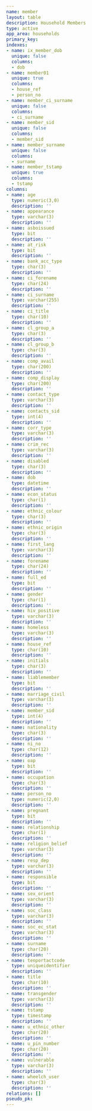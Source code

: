 ```yaml
---
name: member
layout: table
description: Household Members
type: active
app_area: households
primary_key: 
indexes:
- name: ix_member_dob
  unique: false
  columns:
  - dob
- name: member01
  unique: true
  columns:
  - house_ref
  - person_no
- name: member_ci_surname
  unique: false
  columns:
  - ci_surname
- name: member_sid
  unique: false
  columns:
  - member_sid
- name: member_surname
  unique: false
  columns:
  - surname
- name: member_tstamp
  unique: true
  columns:
  - tstamp
columns:
- name: age
  type: numeric(3,0)
  description: ''
- name: appearance
  type: varchar(3)
  description: ''
- name: asboissued
  type: bit
  description: ''
- name: at_risk
  type: bit
  description: ''
- name: bank_acc_type
  type: char(3)
  description: ''
- name: ci_forename
  type: char(24)
  description: ''
- name: ci_surname
  type: varchar(255)
  description: ''
- name: ci_title
  type: char(10)
  description: ''
- name: cl_group_a
  type: char(3)
  description: ''
- name: cl_group_b
  type: char(3)
  description: ''
- name: comp_avail
  type: char(200)
  description: ''
- name: comp_display
  type: char(200)
  description: ''
- name: contact_type
  type: varchar(3)
  description: ''
- name: contacts_sid
  type: int(4)
  description: ''
- name: corr_type
  type: varchar(3)
  description: ''
- name: crim_rec
  type: varchar(3)
  description: ''
- name: disabled
  type: char(3)
  description: ''
- name: dob
  type: datetime
  description: ''
- name: econ_status
  type: char(1)
  description: ''
- name: ethnic_colour
  type: char(3)
  description: ''
- name: ethnic_origin
  type: char(3)
  description: ''
- name: first_lang
  type: varchar(3)
  description: ''
- name: forename
  type: char(24)
  description: ''
- name: full_ed
  type: bit
  description: ''
- name: gender
  type: char(1)
  description: ''
- name: hiv_positive
  type: varchar(3)
  description: ''
- name: homeless
  type: varchar(3)
  description: ''
- name: house_ref
  type: char(10)
  description: ''
- name: initials
  type: char(3)
  description: ''
- name: liablemember
  type: bit
  description: ''
- name: marriage_civil
  type: varchar(3)
  description: ''
- name: member_sid
  type: int(4)
  description: ''
- name: nationality
  type: char(3)
  description: ''
- name: ni_no
  type: char(12)
  description: ''
- name: oap
  type: bit
  description: ''
- name: occupation
  type: char(3)
  description: ''
- name: person_no
  type: numeric(2,0)
  description: ''
- name: pregnant
  type: bit
  description: ''
- name: relationship
  type: char(1)
  description: ''
- name: religion_belief
  type: varchar(3)
  description: ''
- name: resp_dep
  type: varchar(3)
  description: ''
- name: responsible
  type: bit
  description: ''
- name: sex_orient
  type: varchar(3)
  description: ''
- name: soc_class
  type: varchar(3)
  description: ''
- name: soc_ec_stat
  type: varchar(3)
  description: ''
- name: surname
  type: char(20)
  description: ''
- name: tenportactcode
  type: uniqueidentifier
  description: ''
- name: title
  type: char(10)
  description: ''
- name: transgender
  type: varchar(3)
  description: ''
- name: tstamp
  type: timestamp
  description: ''
- name: u_ethnic_other
  type: char(20)
  description: ''
- name: u_pin_number
  type: char(20)
  description: ''
- name: vulnerable
  type: varchar(3)
  description: ''
- name: wheelch_user
  type: char(3)
  description: ''
relations: []
pseudo_pk: 
---
```


